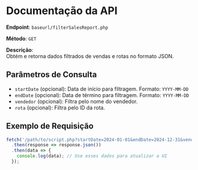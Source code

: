 # Documentação da API

**Endpoint**: `baseurl/filterSalesReport.php`

**Método**: `GET`

**Descrição**:  
Obtém e retorna dados filtrados de vendas e rotas no formato JSON.

## Parâmetros de Consulta

- `startDate` (opcional): Data de início para filtragem. Formato: `YYYY-MM-DD`
- `endDate` (opcional): Data de término para filtragem. Formato: `YYYY-MM-DD`
- `vendedor` (opcional): Filtra pelo nome do vendedor.
- `rota` (opcional): Filtra pelo ID da rota.

## Exemplo de Requisição

```javascript
fetch('/path/to/script.php?startDate=2024-01-01&endDate=2024-12-31&vendedor=JohnDoe&rota=1')
  .then(response => response.json())
  .then(data => {
    console.log(data); // Use esses dados para atualizar a UI
  });
